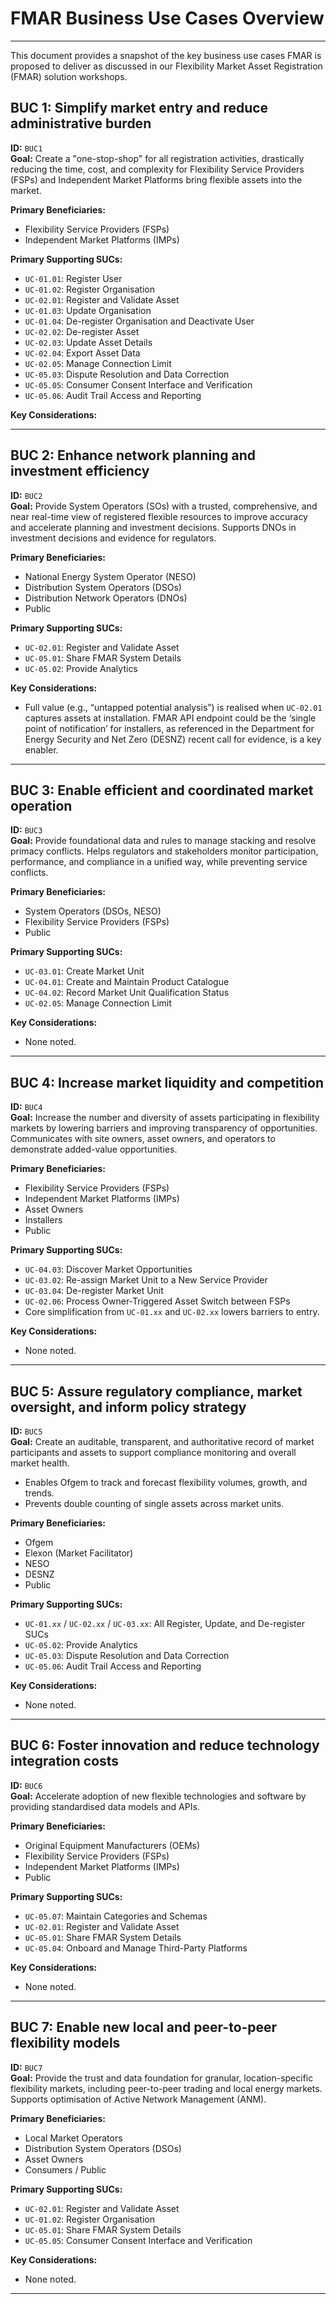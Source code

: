 # FMAR Business Use Cases Overview

---

This document provides a snapshot of the key business use cases FMAR is proposed to deliver as discussed in our Flexibility Market Asset Registration (FMAR) solution workshops. 



## BUC 1: Simplify market entry and reduce administrative burden

**ID:** `BUC1`  
**Goal:** Create a "one-stop-shop" for all registration activities, drastically reducing the time, cost, and complexity for Flexibility Service Providers (FSPs) and Independent Market Platforms bring flexible assets into the market.  


**Primary Beneficiaries:**  
- Flexibility Service Providers (FSPs)  
- Independent Market Platforms (IMPs)  

**Primary Supporting SUCs:**  
- `UC-01.01`: Register User  
- `UC-01.02`: Register Organisation  
- `UC-02.01`: Register and Validate Asset  
- `UC-01.03`: Update Organisation  
- `UC-01.04`: De-register Organisation and Deactivate User  
- `UC-02.02`: De-register Asset  
- `UC-02.03`: Update Asset Details  
- `UC-02.04`: Export Asset Data  
- `UC-02.05`: Manage Connection Limit  
- `UC-05.03`: Dispute Resolution and Data Correction  
- `UC-05.05`: Consumer Consent Interface and Verification  
- `UC-05.06`: Audit Trail Access and Reporting  

**Key Considerations:**  
 

---

## BUC 2: Enhance network planning and investment efficiency

**ID:** `BUC2`  
**Goal:** Provide System Operators (SOs) with a trusted, comprehensive, and near real-time view of registered flexible resources to improve accuracy and accelerate planning and investment decisions. Supports DNOs in investment decisions and evidence for regulators.  

**Primary Beneficiaries:**  
- National Energy System Operator (NESO)  
- Distribution System Operators (DSOs)  
- Distribution Network Operators (DNOs)  
- Public  

**Primary Supporting SUCs:**  
- `UC-02.01`: Register and Validate Asset  
- `UC-05.01`: Share FMAR System Details  
- `UC-05.02`: Provide Analytics  

**Key Considerations:**  
- Full value (e.g., “untapped potential analysis”) is realised when `UC-02.01` captures assets at installation. FMAR API endpoint could be the ‘single point of notification’ for installers, as referenced in the Department for Energy Security and Net Zero (DESNZ) recent call for evidence, is a key enabler. 

---

## BUC 3: Enable efficient and coordinated market operation

**ID:** `BUC3`  
**Goal:** Provide foundational data and rules to manage stacking and resolve primacy conflicts. Helps regulators and stakeholders monitor participation, performance, and compliance in a unified way, while preventing service conflicts.  

**Primary Beneficiaries:**  
- System Operators (DSOs, NESO)  
- Flexibility Service Providers (FSPs)  
- Public  

**Primary Supporting SUCs:**  
- `UC-03.01`: Create Market Unit  
- `UC-04.01`: Create and Maintain Product Catalogue  
- `UC-04.02`: Record Market Unit Qualification Status  
- `UC-02.05`: Manage Connection Limit  

**Key Considerations:**  
- None noted.  

---

## BUC 4: Increase market liquidity and competition

**ID:** `BUC4`  
**Goal:** Increase the number and diversity of assets participating in flexibility markets by lowering barriers and improving transparency of opportunities. Communicates with site owners, asset owners, and operators to demonstrate added-value opportunities.  

**Primary Beneficiaries:**  
- Flexibility Service Providers (FSPs)  
- Independent Market Platforms (IMPs)  
- Asset Owners  
- Installers  
- Public  

**Primary Supporting SUCs:**  
- `UC-04.03`: Discover Market Opportunities  
- `UC-03.02`: Re-assign Market Unit to a New Service Provider  
- `UC-03.04`: De-register Market Unit  
- `UC-02.06`: Process Owner-Triggered Asset Switch between FSPs
- Core simplification from `UC-01.xx` and `UC-02.xx` lowers barriers to entry.  

**Key Considerations:**  
- None noted.  

---

## BUC 5: Assure regulatory compliance, market oversight, and inform policy strategy

**ID:** `BUC5`  
**Goal:** Create an auditable, transparent, and authoritative record of market participants and assets to support compliance monitoring and overall market health.  
- Enables Ofgem to track and forecast flexibility volumes, growth, and trends.  
- Prevents double counting of single assets across market units.  

**Primary Beneficiaries:**  
- Ofgem  
- Elexon (Market Facilitator)  
- NESO  
- DESNZ  
- Public  

**Primary Supporting SUCs:**  
- `UC-01.xx` / `UC-02.xx` / `UC-03.xx`: All Register, Update, and De-register SUCs  
- `UC-05.02`: Provide Analytics  
- `UC-05.03`: Dispute Resolution and Data Correction  
- `UC-05.06`: Audit Trail Access and Reporting  

**Key Considerations:**  
- None noted.  

---

## BUC 6: Foster innovation and reduce technology integration costs

**ID:** `BUC6`  
**Goal:** Accelerate adoption of new flexible technologies and software by providing standardised data models and APIs.  

**Primary Beneficiaries:**  
- Original Equipment Manufacturers (OEMs)  
- Flexibility Service Providers (FSPs)  
- Independent Market Platforms (IMPs)  
- Public  

**Primary Supporting SUCs:**  
- `UC-05.07`: Maintain Categories and Schemas  
- `UC-02.01`: Register and Validate Asset  
- `UC-05.01`: Share FMAR System Details  
- `UC-05.04`: Onboard and Manage Third-Party Platforms  

**Key Considerations:**  
- None noted.  

---

## BUC 7: Enable new local and peer-to-peer flexibility models

**ID:** `BUC7`  
**Goal:** Provide the trust and data foundation for granular, location-specific flexibility markets, including peer-to-peer trading and local energy markets. Supports optimisation of Active Network Management (ANM).  

**Primary Beneficiaries:**  
- Local Market Operators  
- Distribution System Operators (DSOs)  
- Asset Owners  
- Consumers / Public  

**Primary Supporting SUCs:**  
- `UC-02.01`: Register and Validate Asset  
- `UC-01.02`: Register Organisation  
- `UC-05.01`: Share FMAR System Details  
- `UC-05.05`: Consumer Consent Interface and Verification  

**Key Considerations:**  
- None noted.  

---
